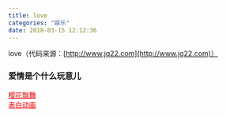 ```yaml
---
title: love
categories: "娱乐"
date: 2018-03-15 12:12:36
---
```

love（代码来源：[http://www.jq22.com](http://www.jq22.com)）

<!--more-->

### 爱情是个什么玩意儿        
<a href="/meSite/3dFlower/index.html" target="_blank" style="color:red;">樱花飘舞</a>           
<a href="/meSite/love/index.html" target="_blank" style="color:red;">表白动画</a>     